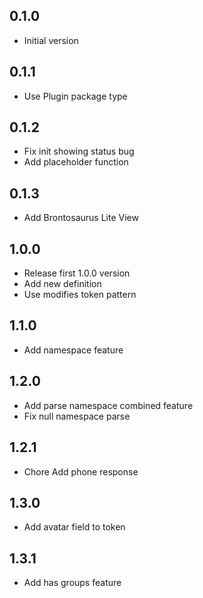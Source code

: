 ## 0.1.0

-   Initial version

## 0.1.1

-   Use Plugin package type

## 0.1.2

-   Fix init showing status bug
-   Add placeholder function

## 0.1.3

-   Add Brontosaurus Lite View

## 1.0.0

-   Release first 1.0.0 version
-   Add new definition
-   Use modifies token pattern

## 1.1.0

-   Add namespace feature

## 1.2.0

-   Add parse namespace combined feature
-   Fix null namespace parse

## 1.2.1

-   Chore Add phone response

## 1.3.0

-   Add avatar field to token

## 1.3.1

-   Add has groups feature
